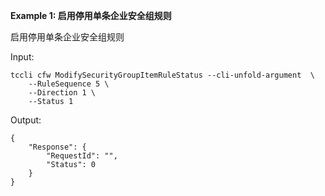 **Example 1: 启用停用单条企业安全组规则**

启用停用单条企业安全组规则

Input: 

```
tccli cfw ModifySecurityGroupItemRuleStatus --cli-unfold-argument  \
    --RuleSequence 5 \
    --Direction 1 \
    --Status 1
```

Output: 
```
{
    "Response": {
        "RequestId": "",
        "Status": 0
    }
}
```


